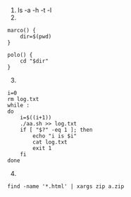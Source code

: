 1. ls -a -h -t -l
2. 
```
marco() {
    dir=$(pwd)
}

polo() {
    cd "$dir"
}
```
3. 
```
i=0
rm log.txt
while :
do 
    i=$((i+1))
    ./aa.sh >> log.txt
    if [ "$?" -eq 1 ]; then
        echo "i is $i"
        cat log.txt
        exit 1
    fi
done
```
4. 
```
find -name '*.html' | xargs zip a.zip
```